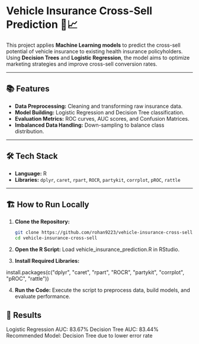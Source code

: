
# Vehicle Insurance Cross-Sell Prediction 🚗📈

This project applies **Machine Learning models** to predict the cross-sell potential of vehicle insurance to existing health insurance policyholders. Using **Decision Trees** and **Logistic Regression**, the model aims to optimize marketing strategies and improve cross-sell conversion rates.

---

## 📚 Features
- **Data Preprocessing:** Cleaning and transforming raw insurance data.
- **Model Building:** Logistic Regression and Decision Tree classification.
- **Evaluation Metrics:** ROC curves, AUC scores, and Confusion Matrices.
- **Imbalanced Data Handling:** Down-sampling to balance class distribution.

---

## 🛠️ Tech Stack
- **Language:** R  
- **Libraries:** `dplyr`, `caret`, `rpart`, `ROCR`, `partykit`, `corrplot`, `pROC`, `rattle`  

---

## 🏗️ How to Run Locally

1. **Clone the Repository:**
   ```bash
   git clone https://github.com/rohan9223/vehicle-insurance-cross-sell.git
   cd vehicle-insurance-cross-sell
2. **Open the R Script:**
    Load vehicle_insurance_prediction.R in RStudio.

3. **Install Required Libraries:**

install.packages(c("dplyr", "caret", "rpart", "ROCR", "partykit", "corrplot", "pROC", "rattle"))

4. **Run the Code:** 
Execute the script to preprocess data, build models, and evaluate performance.


## 🎨 Results
Logistic Regression AUC: 83.67%
Decision Tree AUC: 83.44%
Recommended Model: Decision Tree due to lower error rate

